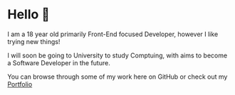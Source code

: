 # Hello 👋

I am a 18 year old primarily Front-End focused Developer, however I like trying new things!

I will soon be going to University to study Comptuing, with aims to become a Software Developer in the future.



You can browse through some of my work here on GitHub or check out my [Portfolio](https://vlcty.netlify.app)

